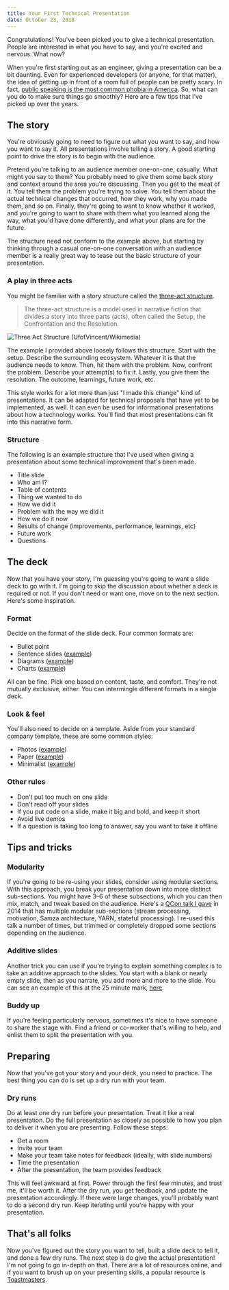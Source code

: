 ```yaml
---
title: Your First Technical Presentation
date: October 23, 2018
---
```


Congratulations! You've been picked you to give a technical presentation. People are interested in what you have to say, and you're excited and nervous. What now?

When you're first starting out as an engineer, giving a presentation can be a bit daunting. Even for experienced developers (or anyone, for that matter), the idea of getting up in front of a room full of people can be pretty scary. In fact, [public speaking is the most common phobia in America](https://www.doitbest.com/pages/americas-most-common-fears). So, what can you do to make sure things go smoothly? Here are a few tips that I've picked up over the years.

## The story

You're obviously going to need to figure out what you want to say, and how you want to say it. All presentations involve telling a story. A good starting point to drive the story is to begin with the audience.

Pretend you're talking to an audience member one-on-one, casually. What might you say to them? You probably need to give them some back story and context around the area you're discussing. Then you get to the meat of it. You tell them the problem you're trying to solve. You tell them about the actual technical changes that occurred, how they work, why you made them, and so on. Finally, they're going to want to know whether it worked, and you're going to want to share with them what you learned along the way, what you'd have done differently, and what your plans are for the future.

The structure need not conform to the example above, but starting by thinking through a casual one-on-one conversation with an audience member is a really great way to tease out the basic structure of your presentation.

### A play in three acts

You might be familiar with a story structure called the [three-act structure](https://en.wikipedia.org/wiki/Three-act_structure).

> The three-act structure is a model used in narrative fiction that divides a story into three parts (acts), often called the Setup, the Confrontation and the Resolution.

![Three Act Structure (UfofVincent/Wikimedia)](images/essays/2018-10-23-your-first-technical-presentation/1024px-Tension_of_three_act_structure.png "Three Act Structure (UfofVincent/Wikimedia)")

The example I provided above loosely follows this structure. Start with the setup. Describe the surrounding ecosystem. Whatever it is that the audience needs to know. Then, hit them with the problem. Now, confront the problem. Describe your attempt(s) to fix it. Lastly, you give them the resolution. The outcome, learnings, future work, etc.

This style works for a lot more than just "I made this change" kind of presentations. It can be adapted for technical proposals that have yet to be implemented, as well. It can even be used for informational presentations about how a technology works. You'll find that most presentations can fit into this narrative form.

### Structure

The following is an example structure that I've used when giving a presentation about some technical improvement that's been made.

* Title slide
* Who am I?
* Table of contents
* Thing we wanted to do
* How we did it
* Problem with the way we did it
* How we do it now
* Results of change (improvements, performance, learnings, etc)
* Future work
* Questions

## The deck

Now that you have your story, I'm guessing you're going to want a slide deck to go with it. I'm going to skip the discussion about whether a deck is required or not. If you don't need or want one, move on to the next section. Here's some inspiration.

### Format

Decide on the format of the slide deck. Four common formats are:

* Bullet point
* Sentence slides ([example](https://www.slideshare.net/ZazzaNM/sxsw-2018-top-trends))
* Diagrams ([example](https://www.slideshare.net/dave.m/thingmonk-data-gravity-iot-and-time-series))
* Charts ([example](https://www.kleinerperkins.com/perspectives/internet-trends-report-2018))

All can be fine. Pick one based on content, taste, and comfort. They're not mutually exclusive, either. You can intermingle different formats in a single deck.

### Look & feel

You'll also need to decide on a template. Aside from your standard company template, these are some common styles:

* Photos ([example](https://www.slideshare.net/ZazzaNM/sxsw-2018-top-trends))
* Paper ([example](https://speakerdeck.com/ept/is-kafka-a-database))
* Minimalist ([example](https://www.slideshare.net/criccomini/samza))

### Other rules

* Don't put too much on one slide
* Don't read off your slides
* If you put code on a slide, make it big and bold, and keep it short
* Avoid live demos
* If a question is taking too long to answer, say you want to take it offline

## Tips and tricks

### Modularity

If you're going to be re-using your slides, consider using modular sections. With this approach, you break your presentation down into more distinct sub-sections. You might have 3–6 of these subsections, which you can then mix, match, and tweak based on the audience. Here's a  [QCon talk I gave](https://www.slideshare.net/criccomini/samza-qcon) in 2014 that has multiple modular sub-sections (stream processing, motivation, Samza architecture, YARN, stateful processing). I re-used this talk a number of times, but trimmed or completely dropped some sections depending on the audience.

### Additive slides

Another trick you can use if you're trying to explain something complex is to take an additive approach to the slides. You start with a blank or nearly empty slide, then as you narrate, you add more and more to the slide. You can see an example of this at the 25 minute mark, [here](https://www.infoq.com/presentations/samza-linkedin).

### Buddy up

If you're feeling particularly nervous, sometimes it's nice to have someone to share the stage with. Find a friend or co-worker that's willing to help, and enlist them to split the presentation with you.

## Preparing

Now that you've got your story and your deck, you need to practice. The best thing you can do is set up a dry run with your team.

### Dry runs

Do at least one dry run before your presentation. Treat it like a real presentation. Do the full presentation as closely as possible to how you plan to deliver it when you are presenting. Follow these steps:

* Get a room
* Invite your team
* Make your team take notes for feedback (ideally, with slide numbers)
* Time the presentation
* After the presentation, the team provides feedback

This will feel awkward at first. Power through the first few minutes, and trust me, it'll be worth it.
After the dry run, you get feedback, and update the presentation accordingly. If there were large changes, you'll probably want to do a second dry run. Keep iterating until you're happy with your presentation.

## That's all folks

Now you've figured out the story you want to tell, built a slide deck to tell it, and done a few dry runs. The next step is do give the actual presentation! I'm not going to go in-depth on that. There are a lot of resources online, and if you want to brush up on your presenting skills, a popular resource is [Toastmasters](https://www.toastmasters.org).

